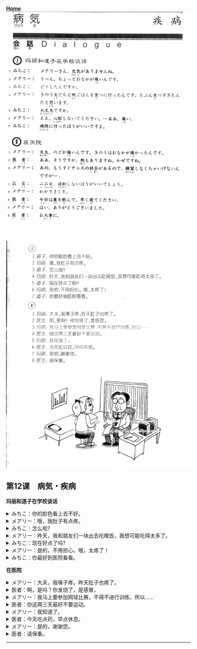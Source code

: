 **[Home](../Menu.md)**
![](src/12-1.PNG)
![](src/12-2.PNG)
## 第12课　病気・疾病
**玛丽和道子在学校谈话**
<details>
<summary>みちこ：你的脸色看上去不好。</summary>

メアリーさん、元気がありませんね。
</details>

<details>
<summary>メアリー：哦，我肚子有点疼。</summary>

うーん。ちょっとおなかが痛いんです。
</details>

<details>
<summary>みちこ：怎么啦?</summary>

どうしたんですか。
</details>

<details>
<summary>メアリー：昨天，我和朋友们一块出去吃晚饭，我想可能吃得太多了。</summary>

きのう友だちと晩ごはんを食べに行ったんです。たぶん食べすぎたんだと思います。
</details>

<details>
<summary>みちこ：现在好点了吗?</summary>

大丈夫ですか。
</details>

<details>
<summary>メアリー：是的，不用担心。哦，太疼了！</summary>

ええ。心配しないでください。···ああ、痛い。
</details>

<details>
<summary>みちこ：你最好到医院看看。</summary>

病院に行ったほうがいいですよ。
</details>

**在医院**
<details>
<summary>メアリー：大夫，我嗓子疼，昨天肚子也疼了。</summary>

先生、のどが痛いんです。きのうはおなかが痛かったんです。
</details>

<details>
<summary>医者：啊，是吗？你发烧了，是感冒。</summary>

ああ、そうですか。熱もありますね。かぜですね。
</details>

<details>
<summary>メアリー：我马上要参加网球比赛，不得不进行训练，所以……</summary>

あの、もうすぐテニスの試合があるので、練習しなくちゃいけないんですが···。
</details>

<details>
<summary>医者：你这两三天最好不要运动。</summary>

二三日、運動しないほうがいいでしょう。
</details>

<details>
<summary>メアリー：我知道了。</summary>

わかりました。
</details>

<details>
<summary>医者：今天吃点药，早点休息。</summary>

今日は薬を飲んで、早く寝てください。
</details>

<details>
<summary>メアリー：是的，谢谢您。</summary>

はい、ありがとうございました。
</details>

<details>
<summary>医者：请保重。</summary>

お大事に。
</details>

---
